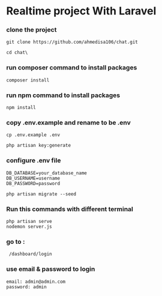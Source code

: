 # Realtime project With Laravel

### clone the project

```
git clone https://github.com/ahmedisa106/chat.git
```

```
cd chat\
```
### run composer command to install packages

```
composer install
```

### run npm command to install packages

```
npm install
```

### copy .env.example and rename to be .env

```
cp .env.example .env
```

```
php artisan key:generate
```


### configure .env file

```
DB_DATABASE=your_database_name
DB_USERNAME=username
DB_PASSWORD=password
```

```
php artisan migrate --seed
```

### Run this  commands with different terminal

```
php artisan serve
nodemon server.js
```
### go to :
```
 /dashboard/login
```
### use email  & password to login

```
email: admin@admin.com
password: admin
```
